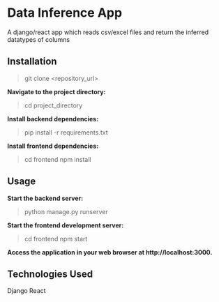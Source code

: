 # Data Inference App


A django/react app which reads csv/excel files and return the inferred datatypes of columns

## Installation

 > git clone <repository_url>

**Navigate to the project directory:**

 > cd project_directory

**Install backend dependencies:**

 > pip install -r requirements.txt

**Install frontend dependencies:**

 > cd frontend
 > npm install

## Usage

**Start the backend server:**

 > python manage.py runserver

**Start the frontend development server:**

 > cd frontend
 > npm start

**Access the application in your web browser at http://localhost:3000.**


## Technologies Used

Django
React
